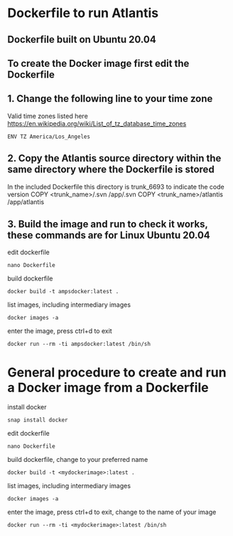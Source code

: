 # Dockerfile to run Atlantis

## Dockerfile built on Ubuntu 20.04

## To create the Docker image first edit the Dockerfile

## 1. Change the following line to your time zone

Valid time zones listed here https://en.wikipedia.org/wiki/List_of_tz_database_time_zones

`ENV TZ America/Los_Angeles`

## 2. Copy the Atlantis source directory within the same directory where the Dockerfile is stored <trunk>

In the included Dockerfile this directory is trunk_6693 to indicate the code version 
COPY <trunk_name>/.svn /app/.svn
COPY <trunk_name>/atlantis /app/atlantis

## 3. Build the image and run to check it works, these commands are for Linux Ubuntu 20.04

edit dockerfile

`nano Dockerfile`

build dockerfile

`docker build -t ampsdocker:latest .`

list images, including intermediary images

`docker images -a`

enter the image, press ctrl+d to exit

`docker run --rm -ti ampsdocker:latest /bin/sh`



# General procedure to create and run a Docker image from a Dockerfile

install docker

`snap install docker`

edit dockerfile

`nano Dockerfile`

build dockerfile, change <mydockerimage> to your preferred name

`docker build -t <mydockerimage>:latest .`

list images, including intermediary images

`docker images -a`

enter the image, press ctrl+d to exit, change <mydockerimage> to the name of your image

`docker run --rm -ti <mydockerimage>:latest /bin/sh`

